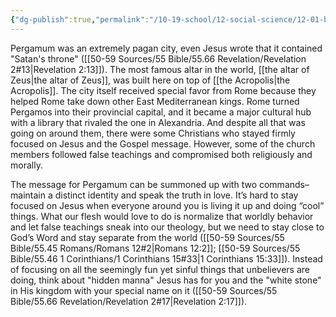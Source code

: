 ```yaml
---
{"dg-publish":true,"permalink":"/10-19-school/12-social-science/12-01-bible-history/the-seven-churches-of-asia-minor/pergamum/","created":"2023-10-20"}
---
```


Pergamum was an extremely pagan city, even Jesus wrote that it contained "Satan's throne" ([[50-59 Sources/55 Bible/55.66 Revelation/Revelation 2#13\|Revelation 2:13]]). The most famous altar in the world, [[the altar of Zeus\|the altar of Zeus]], was built here on top of [[the Acropolis\|the Acropolis]]. The city itself received special favor from Rome because they helped Rome take down other East Mediterranean kings. Rome turned Pergamos into their provincial capital, and it became a major cultural hub with a library that rivaled the one in Alexandria. And despite all that was going on around them, there were some Christians who stayed firmly focused on Jesus and the Gospel message. However, some of the church members followed false teachings and compromised both religiously and morally.

The message for Pergamum can be summoned up with two commands–maintain a distinct identity and speak the truth in love. It’s hard to stay focused on Jesus when everyone around you is living it up and doing “cool” things. What our flesh would love to do is normalize that worldly behavior and let false teachings sneak into our theology, but we need to stay close to God’s Word and stay separate from the world ([[50-59 Sources/55 Bible/55.45 Romans/Romans 12#2\|Romans 12:2]]; [[50-59 Sources/55 Bible/55.46 1 Corinthians/1 Corinthians 15#33\|1 Corinthians 15:33]]). Instead of focusing on all the seemingly fun yet sinful things that unbelievers are doing, think about "hidden manna" Jesus has for you and the "white stone" in His kingdom with your special name on it ([[50-59 Sources/55 Bible/55.66 Revelation/Revelation 2#17\|Revelation 2:17]]).
